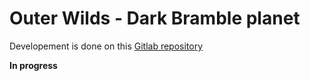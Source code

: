 # Outer Wilds - Dark Bramble planet

Developement is done on this [Gitlab repository](https://gitlab.com/learn-computer-graphics/outer-wilds-dark-bramble)

**In progress**

